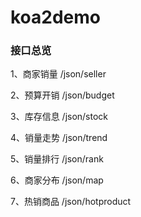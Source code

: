 # koa2demo

### 接口总览

1、商家销量  /json/seller

2、预算开销  /json/budget

3、库存信息  /json/stock

4、销量走势  /json/trend

5、销量排行  /json/rank

6、商家分布  /json/map

7、热销商品  /json/hotproduct




